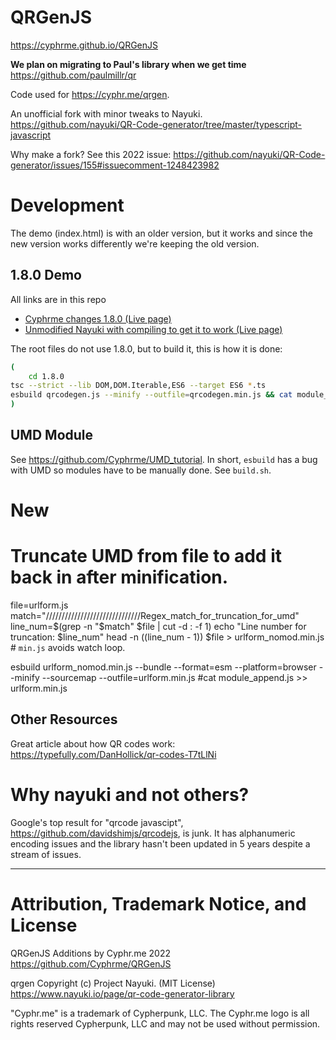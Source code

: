 # QRGenJS
https://cyphrme.github.io/QRGenJS

**We plan on migrating to Paul's library when we get time**
https://github.com/paulmillr/qr


Code used for https://cyphr.me/qrgen.

An unofficial fork with minor tweaks to Nayuki.  
https://github.com/nayuki/QR-Code-generator/tree/master/typescript-javascript

Why make a fork?  See this 2022 issue: 
https://github.com/nayuki/QR-Code-generator/issues/155#issuecomment-1248423982


# Development
The demo (index.html) is with an older version, but it works and since the new
version works differently we're keeping the old version.  

## 1.8.0 Demo
All links are in this repo
- [Cyphrme changes 1.8.0 (Live page)](https://cyphrme.github.io/QRGenJS/1.8.0/cyphrme_demo.html) 
- [Unmodified Nayuki with compiling to get it to work (Live page)](https://cyphrme.github.io/QRGenJS/1.8.0/demo.html)

The root files do not use 1.8.0, but to build it, this is how it is done: 

```sh
(
	cd 1.8.0
tsc --strict --lib DOM,DOM.Iterable,ES6 --target ES6 *.ts 
esbuild qrcodegen.js --minify --outfile=qrcodegen.min.js && cat module_append.txt >> qrcodegen.min.js
)
```

## UMD Module
See https://github.com/Cyphrme/UMD_tutorial.  In short, `esbuild` has a bug with
UMD so modules have to be manually done.  See `build.sh`.


# New
# Truncate UMD from file to add it back in after minification.  
file=urlform.js
match="//////////////////////////////Regex_match_for_truncation_for_umd"
line_num=$(grep -n "$match" $file | cut -d : -f 1)
echo "Line number for truncation: $line_num"
head -n $(($line_num - 1)) $file > urlform_nomod.min.js # `min.js` avoids watch loop.  


esbuild urlform_nomod.min.js --bundle --format=esm --platform=browser --minify --sourcemap --outfile=urlform.min.js
#cat module_append.js >> urlform.min.js




## Other Resources
Great article about how QR codes work: https://typefully.com/DanHollick/qr-codes-T7tLlNi


# Why nayuki and not others?
Google's top result for "qrcode javascipt",
https://github.com/davidshimjs/qrcodejs, is junk. It has alphanumeric encoding
issues and the library hasn't been updated in 5 years despite a stream of
issues.


----------------------------------------------------------------------
# Attribution, Trademark Notice, and License
QRGenJS Additions by Cyphr.me 2022
https://github.com/Cyphrme/QRGenJS

qrgen Copyright (c) Project Nayuki. (MIT License)
https://www.nayuki.io/page/qr-code-generator-library

"Cyphr.me" is a trademark of Cypherpunk, LLC. The Cyphr.me logo is all rights
reserved Cypherpunk, LLC and may not be used without permission.
